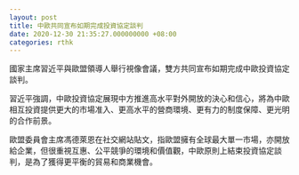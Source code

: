 ```yaml
---
layout: post
title: 中歐共同宣布如期完成投資協定談判
date: 2020-12-30 21:35:27.000000000 +08:00
categories: rthk
---
```


國家主席習近平與歐盟領導人舉行視像會議，雙方共同宣布如期完成中歐投資協定談判。

習近平強調，中歐投資協定展現中方推進高水平對外開放的決心和信心，將為中歐相互投資提供更大的市場准入、更高水平的營商環境、更有力的制度保障、更光明的合作前景。

歐盟委員會主席馮德萊恩在社交網站貼文，指歐盟擁有全球最大單一市場，亦開放給企業，但很重視互惠、公平競爭的環境和價值觀，中歐原則上結束投資協定談判，是為了獲得更平衡的貿易和商業機會。

